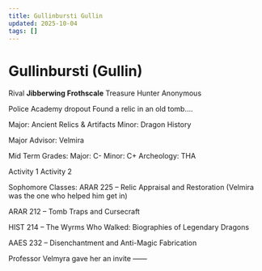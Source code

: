 ```yaml
---
title: Gullinbursti Gullin
updated: 2025-10-04
tags: []
---
```


# Gullinbursti (Gullin)


Rival **Jibberwing Frothscale**
Treasure Hunter Anonymous


Police Academy dropout
Found a relic in an old tomb….

Major:  Ancient Relics & Artifacts
Minor:  Dragon History

Major Advisor: Velmira

Mid Term Grades:
Major: C-
Minor: C+
Archeology: THA



Activity 1
Activity 2



Sophomore Classes:
ARAR 225 – Relic Appraisal and Restoration (Velmira was the one who helped him get in)

ARAR 212 – Tomb Traps and Cursecraft

HIST 214 – The Wyrms Who Walked: Biographies of Legendary Dragons

AAES 232 – Disenchantment and Anti-Magic Fabrication


Professor Velmyra gave her an invite
——
